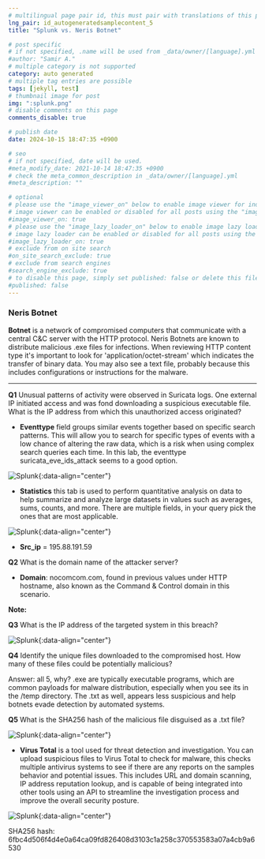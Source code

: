 ```yaml
---
# multilingual page pair id, this must pair with translations of this page. (This name must be unique)
lng_pair: id_autogeneratedsamplecontent_5
title: "Splunk vs. Neris Botnet"

# post specific
# if not specified, .name will be used from _data/owner/[language].yml
#author: "Samir A."
# multiple category is not supported
category: auto generated
# multiple tag entries are possible
tags: [jekyll, test]
# thumbnail image for post
img: ":splunk.png"
# disable comments on this page
comments_disable: true

# publish date
date: 2024-10-15 18:47:35 +0900

# seo
# if not specified, date will be used.
#meta_modify_date: 2021-10-14 18:47:35 +0900
# check the meta_common_description in _data/owner/[language].yml
#meta_description: ""

# optional
# please use the "image_viewer_on" below to enable image viewer for individual pages or posts (_posts/ or [language]/_posts folders).
# image viewer can be enabled or disabled for all posts using the "image_viewer_posts: true" setting in _data/conf/main.yml.
#image_viewer_on: true
# please use the "image_lazy_loader_on" below to enable image lazy loader for individual pages or posts (_posts/ or [language]/_posts folders).
# image lazy loader can be enabled or disabled for all posts using the "image_lazy_loader_posts: true" setting in _data/conf/main.yml.
#image_lazy_loader_on: true
# exclude from on site search
#on_site_search_exclude: true
# exclude from search engines
#search_engine_exclude: true
# to disable this page, simply set published: false or delete this file
#published: false
---
```

### Neris Botnet 

**Botnet** is a network of compromised computers that communicate with a central C&C server with the HTTP protocol. Neris Botnets are known to distribute malicious .exe files for infections.  When reviewing HTTP content type it's important to look for 'application/octet-stream' which indicates the transfer of binary data. You may also see a text file, probably because this includes configurations or instructions for the malware. 

____________________________________________________________________________________________________________________________________________________________________________________________

**Q1** Unusual patterns of activity were observed in Suricata logs. One external IP initiated access and was fond downloading a suspicious executable file. What is the IP address from which this unauthorized access originated? 

- **Eventtype** field groups similar events together based on specific search patterns. This will allow you to search for specific types of events with a low chance of altering the raw data, which is a risk when using complex search queries each time. In this lab, the eventtype suricata_eve_ids_attack seems to a good option.

![Splunk](:004_splunk1.png){:data-align="center"}

- **Statistics** this tab is used to perform quantitative analysis on data to help summarize and analyze large datasets in values such as averages, sums, counts, and more. There are multiple fields, in your query pick the ones that are most applicable. 

![Splunk](:004_splunk2.png){:data-align="center"}

- **Src_ip** = 195.88.191.59

**Q2** What is the domain name of the attacker server? 

- **Domain**: nocomcom.com, found in previous values under HTTP hostname, also known as the Command & Control domain in this scenario.

**Note:** 

**Q3** What is the IP address of the targeted system in this breach?

![Splunk](:004_splunk3.png){:data-align="center"}

**Q4** Identify the unique files downloaded to the compromised host. How many of these files could be potentially malicious? 

Answer: all 5, why? .exe are typically executable programs, which are common payloads for malware distribution, especially when you see its in the /temp directory. The .txt as well, appears less suspicious and help botnets evade detection by automated systems. 

**Q5** What is the SHA256 hash of the malicious file disguised as a .txt file? 

![Splunk](:004_splunk4.png){:data-align="center"}

- **Virus Total** is a tool used for threat detection and investigation. You can upload suspicious files to Virus Total to check for malware, this checks multiple antivirus systems to see if there are any reports on the samples behavior and potential issues. This includes URL and domain scanning, IP address reputation lookup, and is capable of being integrated into other tools using an API to streamline the investigation process and improve the overall security posture.

![Splunk](:004_splunk5.png){:data-align="center"}

SHA256 hash: 6fbc4d506f4d4e0a64ca09fd826408d3103c1a258c370553583a07a4cb9a6530
